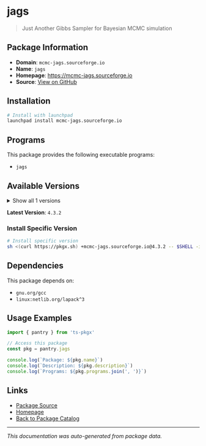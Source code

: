 # jags

> Just Another Gibbs Sampler for Bayesian MCMC simulation

## Package Information

- **Domain**: `mcmc-jags.sourceforge.io`
- **Name**: `jags`
- **Homepage**: https://mcmc-jags.sourceforge.io
- **Source**: [View on GitHub](https://github.com/pkgxdev/pantry/tree/main/projects/mcmc-jags.sourceforge.io/package.yml)

## Installation

```bash
# Install with launchpad
launchpad install mcmc-jags.sourceforge.io
```

## Programs

This package provides the following executable programs:

- `jags`

## Available Versions

<details>
<summary>Show all 1 versions</summary>

- `4.3.2`

</details>

**Latest Version**: `4.3.2`

### Install Specific Version

```bash
# Install specific version
sh <(curl https://pkgx.sh) +mcmc-jags.sourceforge.io@4.3.2 -- $SHELL -i
```

## Dependencies

This package depends on:

- `gnu.org/gcc`
- `linux:netlib.org/lapack^3`

## Usage Examples

```typescript
import { pantry } from 'ts-pkgx'

// Access this package
const pkg = pantry.jags

console.log(`Package: ${pkg.name}`)
console.log(`Description: ${pkg.description}`)
console.log(`Programs: ${pkg.programs.join(', ')}`)
```

## Links

- [Package Source](https://github.com/pkgxdev/pantry/tree/main/projects/mcmc-jags.sourceforge.io/package.yml)
- [Homepage](https://mcmc-jags.sourceforge.io)
- [Back to Package Catalog](../../package-catalog.md)

---

*This documentation was auto-generated from package data.*
